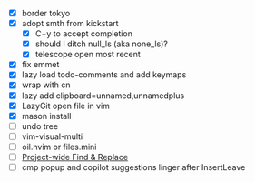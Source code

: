 - [x] border tokyo
- [x] adopt smth from kickstart
  - [x] C+y to accept completion
  - [x] should I ditch null_ls (aka none_ls)?
  - [x] telescope open most recent
- [x] fix emmet
- [x] lazy load todo-comments and add keymaps
- [x] wrap with cn
- [x] lazy add clipboard=unnamed,unnamedplus
- [x] LazyGit open file in vim
- [x] mason install
- [ ] undo tree
- [ ] vim-visual-multi
- [ ] oil.nvim or files.mini
- [ ] [Project-wide Find & Replace](https://www.reddit.com/r/neovim/comments/1aox1us/comment/kq2f6t8/?utm_source=share&utm_medium=web2x&context=3)
- [ ] cmp popup and copilot suggestions linger after InsertLeave
